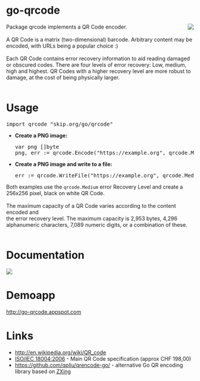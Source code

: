# go-qrcode #

<img src='https://skip.org/img/nyancat-youtube-qr.png' align='right'>

Package qrcode implements a QR Code encoder.<br>
<br>
A QR Code is a matrix (two-dimensional) barcode. Arbitrary content may be encoded, with URLs being a popular choice :)<br>
<br>
Each QR Code contains error recovery information to aid reading damaged or obscured codes. There are four levels of error recovery: Low, medium, high and highest. QR Codes with a higher recovery level are more robust to damage, at the cost of being physically larger.<br>
<br>
<h1>Usage</h1>
<pre>import qrcode "skip.org/go/qrcode"
</pre>

<ul><li><b>Create a PNG image:</b><pre>var png []byte
png, err := qrcode.Encode("https://example.org", qrcode.Medium, 256)
</pre></li></ul>

<ul><li><b>Create a PNG image and write to a file:</b>
<pre>err := qrcode.WriteFile("https://example.org", qrcode.Medium, 256, "qr.png")
</pre></li></ul>

Both examples use the <code>qrcode.Medium</code> error Recovery Level and create a 256x256 pixel, black on white QR Code.<br>
<br>
The maximum capacity of a QR Code varies according to the content encoded and<br>
the error recovery level. The maximum capacity is 2,953 bytes, 4,296<br>
alphanumeric characters, 7,089 numeric digits, or a combination of these.<br>
<br>
<h1>Documentation</h1>

<a href='https://godoc.org/github.com/skip2/go-qrcode'><img src='https://godoc.org/github.com/skip2/go-qrcode?status.png' /></a>

<h1>Demoapp</h1>
<a href='http://go-qrcode.appspot.com'>http://go-qrcode.appspot.com</a>

<h1>Links</h1>

<ul><li><a href='http://en.wikipedia.org/wiki/QR_code'>http://en.wikipedia.org/wiki/QR_code</a>
</li><li><a href='http://www.iso.org/iso/catalogue_detail.htm?csnumber=43655'>ISO/IEC 18004:2006</a> - Main QR Code specification (approx CHF 198,00)<br>
</li><li><a href='https://github.com/qpliu/qrencode-go/'>https://github.com/qpliu/qrencode-go/</a> - alternative Go QR encoding library based on <a href='https://github.com/zxing/zxing'>ZXing</a>
